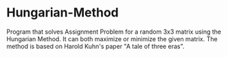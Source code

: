 # Hungarian-Method

Program that solves Assignment Problem for a random 3x3 matrix using the Hungarian Method. It can both maximize or minimize the given matrix. The method is based on Harold Kuhn's paper "A tale of three eras".
